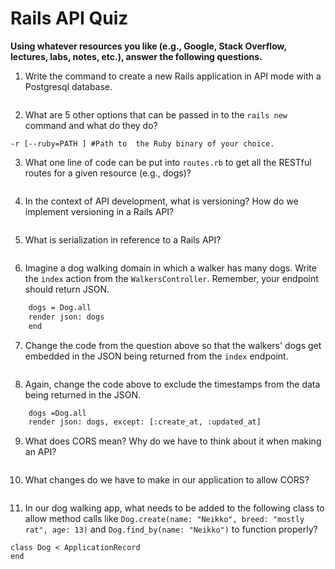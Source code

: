 # Rails API Quiz

**Using whatever resources you like (e.g., Google, Stack Overflow, lectures, labs, notes, etc.), answer the following questions.**

1. Write the command to create a new Rails application in API mode with a Postgresql database.

```rails new myapp --api --d=postgresql
```

2. What are 5 other options that can be passed in to the `rails new` command and what do they do?

```-d, [--database=DATABASE]#defalt db as sqlite, but can be change to other db types, -G, [--skip-git] #Skip .gitignore file, -B [--skip-bundle] #Don't run bundle install, -T [--skip-test-unit] #Skip Test::Unit  files,
-r [--ruby=PATH ] #Path to  the Ruby binary of your choice.
```

3. What one line of code can be put into `routes.rb` to get all the RESTful routes for a given resource (e.g., dogs)?

```resources :dogs
```

4. In the context of API development, what is versioning? How do we implement versioning in a Rails API?

```
```

5. What is serialization in reference to a Rails API?

```It render (in this  case JSON) the data , as we choosen. Such as render method with except: or include:  .
```

6. Imagine a dog walking domain in which a walker has many dogs. Write the `index` action from the `WalkersController`. Remember, your endpoint should return JSON.

```def index
    dogs = Dog.all
    render json: dogs
    end
```

7. Change the code from the question above so that the walkers' dogs get embedded in the JSON being returned from the `index` endpoint.

```
```

8. Again, change the code above to exclude the timestamps from the data being returned in the JSON.

```def index
    dogs =Dog.all
    render json: dogs, except: [:create_at, :updated_at]
```

9. What does CORS mean? Why do we have to think about it when making an API?

```
```

10. What changes do we have to make in our application to allow CORS?

```
```

11. In our dog walking app, what needs to be added to the following class to allow method calls like `Dog.create(name: "Neikko", breed: "mostly rat", age: 13)` and `Dog.find_by(name: "Neikko")` to function properly?

```
class Dog < ApplicationRecord
end
```

```
```




